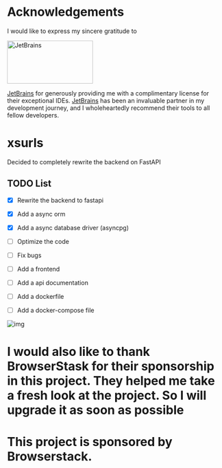 # Acknowledgements

I would like to express my sincere gratitude to

<img src="https://www.amrutsoftware.com/wp-content/uploads/2021/07/logo_JetBrains_v3.svg" width="200" height="100" alt="JetBrains">

[JetBrains](https://www.jetbrains.com/) for generously providing me with a complimentary license for their exceptional IDEs. [JetBrains](https://www.jetbrains.com/) has been an invaluable partner in my development journey, and I wholeheartedly recommend their tools to all fellow developers.


# xsurls

Decided to completely rewrite the backend on FastAPI

## TODO List
- [x] Rewrite the backend to fastapi
- [x] Add a async orm
- [x] Add a async database driver (asyncpg)
- [ ] Optimize the code
- [ ] Fix bugs
- [ ] Add a frontend
- [ ] Add a api documentation
- [ ] Add a dockerfile
- [ ] Add a docker-compose file


![img](https://user-images.githubusercontent.com/93985070/215116083-debd0d02-59e0-4fb2-8f13-022fb6eb0c71.png)




# I would also like to thank BrowserStask for their sponsorship in this project. They helped me take a fresh look at the project. So I will upgrade it as soon as possible
# This project is sponsored **by Browserstack.**
